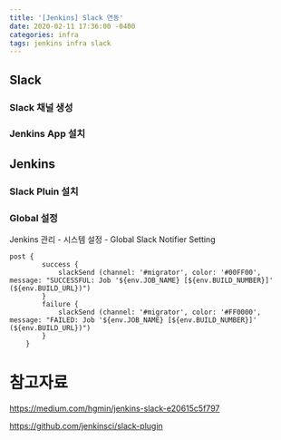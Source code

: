 ```yaml
---
title: '[Jenkins] Slack 연동'
date: 2020-02-11 17:36:00 -0400
categories: infra
tags: jenkins infra slack
---
```


## Slack

### Slack 채널 생성

### Jenkins App 설치

## Jenkins

### Slack Pluin 설치

### Global 설정

Jenkins 관리 - 시스템 설정 - Global Slack Notifier Setting

```
post {
        success {
            slackSend (channel: '#migrator', color: '#00FF00', message: "SUCCESSFUL: Job '${env.JOB_NAME} [${env.BUILD_NUMBER}]' (${env.BUILD_URL})")
        }
        failure {
            slackSend (channel: '#migrator', color: '#FF0000', message: "FAILED: Job '${env.JOB_NAME} [${env.BUILD_NUMBER}]' (${env.BUILD_URL})")
        }
    }
```

# 참고자료

https://medium.com/hgmin/jenkins-slack-e20615c5f797

https://github.com/jenkinsci/slack-plugin
